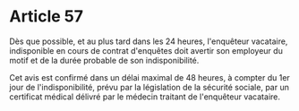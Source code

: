 # Article 57

Dès que possible, et au plus tard dans les 24 heures, l'enquêteur vacataire, indisponible en cours de contrat d'enquêtes doit avertir son employeur du motif et de la durée probable de son indisponibilité.

Cet avis est confirmé dans un délai maximal de 48 heures, à compter du 1er jour de l'indisponibilité, prévu par la législation de la sécurité sociale, par un certificat médical délivré par le médecin traitant de l'enquêteur vacataire.

